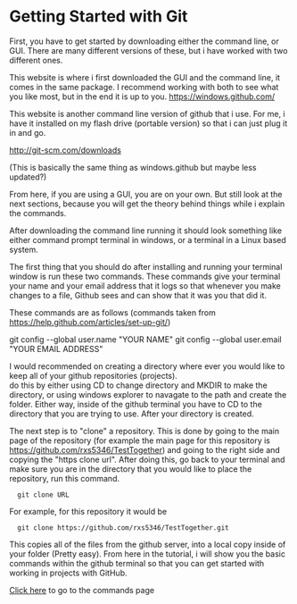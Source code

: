 # Getting Started with Git

First, you have to get started by downloading either the command line, or GUI.  There are many different versions of
these, but i have worked with two different ones.

This website is where i first downloaded the GUI and the command line, it comes in the same package.  I recommend
working with both to see what you like most, but in the end it is up to you.
https://windows.github.com/

This website is another command line version of github that i use.  For me, i have it installed on my flash drive
(portable version) so that i can just plug it in and go.

http://git-scm.com/downloads

(This is basically the same thing as windows.github but maybe less updated?)

From here, if you are using a GUI, you are on your own.  But still look at the next sections, because you will get the
theory behind things while i explain the commands.

After downloading the command line running it should look something like either command prompt terminal in windows, or
a terminal in a Linux based system.  

The first thing that you should do after installing and running your terminal window is run these two commands.  These
commands give your terminal your name and  your email address that it logs so that whenever you make changes to a file,
Github sees and can show that it was you that did it.  

These commands are as follows (commands taken from https://help.github.com/articles/set-up-git/)

  git config --global user.name "YOUR NAME"
  git config --global user.email "YOUR EMAIL ADDRESS"


I would recommended on creating a directory where ever you would like to keep all of your github repositories (projects).  
do this by either using CD to change directory and MKDIR to make the directory, or using windows explorer to navagate
to the path and create the folder.  Either way, inside of the github terminal you have to CD to the directory that you
are trying to use.  After your directory is created.

The next step is to "clone" a repository.  This is done by going to the main page of the repository (for example the
main page for this repository is https://github.com/rxs5346/TestTogether) and going to the right side and copying the
"https clone url".  After doing this, go back to your terminal and make sure you are in the directory that you would
like to place the repository, run this command.

      git clone URL

For example, for this repository it would be

      git clone https://github.com/rxs5346/TestTogether.git

This copies all of the files from the github server, into a local copy inside of your folder (Pretty easy). From here
in the tutorial, i will show you the basic commands within the github terminal so that you can get started with working
in projects with GitHub.


[Click here](https://github.com/rxs5346/TestTogether/blob/develop/gitCommands.md) to go to the commands page
